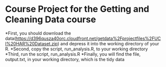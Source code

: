 Course Project for the Getting and Cleaning Data course
=======
*First, you should download the data(https://d396qusza40orc.cloudfront.net/getdata%2Fprojectfiles%2FUCI%20HAR%20Dataset.zip) and depress it into the working directory of your R. 
*Second, copy the script, run_analysis.R, to your working directory
*Third, run the script, run_analysis.R 
*Finally, you will find the file, output.txt, in your working directory, which is the tidy data
